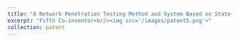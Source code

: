 ```yaml
---
title: "A Network Penetration Testing Method and System Based on State Feedback, NO: 2024111501809700"
excerpt: "Fifth Co-inventor<br/><img src='/images/patent5.png'>"
collection: patent
---
```

